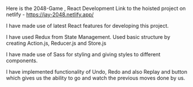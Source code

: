 Here is the 2048-Game , React Development
Link to the hoisted project on netlify - https://jay-2048.netlify.app/

I have made use of latest React features for developing this project.

I have used Redux from State Management. Used basic structure by creating Action.js, Reducer.js and Store.js

I have made use of Sass for styling and giving styles to different components.

I have implemented functionality of Undo, Redo and also Replay and button which gives us the ability to go and watch the previous moves done by us.
